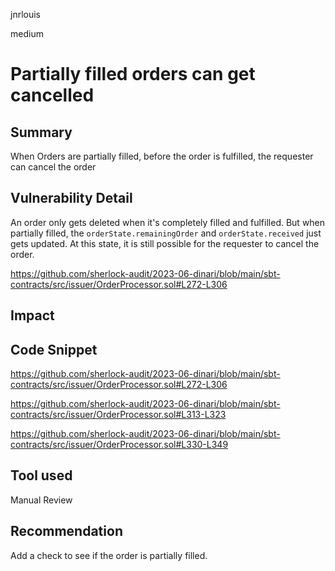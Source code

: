 jnrlouis

medium

# Partially filled orders can get cancelled

## Summary
When Orders are partially filled, before the order is fulfilled, the requester can cancel the order

## Vulnerability Detail

An order only gets deleted when it's completely filled and fulfilled. But when partially filled, the `orderState.remainingOrder` and `orderState.received` just gets updated. At this state, it is still possible for the requester to cancel the order.

https://github.com/sherlock-audit/2023-06-dinari/blob/main/sbt-contracts/src/issuer/OrderProcessor.sol#L272-L306

## Impact

## Code Snippet
https://github.com/sherlock-audit/2023-06-dinari/blob/main/sbt-contracts/src/issuer/OrderProcessor.sol#L272-L306

https://github.com/sherlock-audit/2023-06-dinari/blob/main/sbt-contracts/src/issuer/OrderProcessor.sol#L313-L323

https://github.com/sherlock-audit/2023-06-dinari/blob/main/sbt-contracts/src/issuer/OrderProcessor.sol#L330-L349

## Tool used

Manual Review

## Recommendation

Add a check to see if the order is partially filled.

